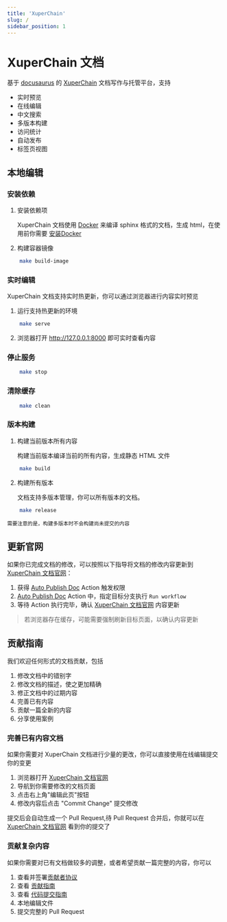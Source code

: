 ```yaml
---
title: 'XuperChain'
slug: /
sidebar_position: 1
---
```



# XuperChain 文档

基于 [docusaurus](https://github.com/facebook/docusaurus) 的 [XuperChain](https://github.com/xuperchain/xuperchain) 文档写作与托管平台，支持
- 实时预览
- 在线编辑
- 中文搜索
- 多版本构建
- 访问统计
- 自动发布
- 标签页视图

## 本地编辑

### 安装依赖
1. 安装依赖项

    XuperChain 文档使用 [Docker](https://docs.docker.com/engine/install/) 来编译 sphinx 格式的文档，生成 html，在使用前你需要 [安装Docker](https://docs.docker.com/engine/install/) 

2. 构建容器镜像

``` bash
    make build-image
```
### 实时编辑
XuperChain 文档支持实时热更新，你可以通过浏览器进行内容实时预览

1. 运行支持热更新的环境
``` bash
    make serve
```

2. 浏览器打开 http://127.0.0.1:8000 即可实时查看内容

### 停止服务
``` bash
    make stop
```
### 清除缓存
``` bash
    make clean
```

### 版本构建

1. 构建当前版本所有内容
   
   构建当前版本编译当前的所有内容，生成静态 HTML 文件 

```bash
    make build
```
   
2. 构建所有版本
   
   文档支持多版本管理，你可以所有版本的文档。
``` bash
    make release
```
    需要注意的是，构建多版本时不会构建尚未提交的内容

## 更新官网

如果你已完成文档的修改，可以按照以下指导将文档的修改内容更新到 [XuperChain 文档官网]：

1. 获得 [Auto Publish Doc] Action 触发权限
2. [Auto Publish Doc] Action 中，指定目标分支执行 `Run workflow`
3. 等待 Action 执行完毕，确认 [XuperChain 文档官网] 内容更新

> 若浏览器存在缓存，可能需要强制刷新目标页面，以确认内容更新

## 贡献指南
我们欢迎任何形式的文档贡献，包括
1. 修改文档中的错别字
2. 修改文档的描述，使之更加精确
3. 修正文档中的过期内容
4. 完善已有内容
5. 贡献一篇全新的内容
6. 分享使用案例


### 完善已有内容文档
如果你需要对 XuperChain 文档进行少量的更改，你可以直接使用在线编辑提交你的变更
1. 浏览器打开 [XuperChain 文档官网]
2. 导航到你需要修改的文档页面
3. 点击右上角"编辑此页"按钮
4. 修改内容后点击 "Commit Change" 提交修改

提交后会自动生成一个 Pull Request,待 Pull Request 合并后，你就可以在 [XuperChain 文档官网] 看到你的提交了

### 贡献复杂内容
如果你需要对已有文档做较多的调整，或者希望贡献一篇完整的内容，你可以
1. 查看并签署[贡献者协议](https://cla-assistant.io/xuperchain/xuperchain)
2. 查看 [贡献指南](https://github.com/xuperchain/xuperchain/blob/master/CONTRIBUTING.md)
3. 查看 [代码提交指南](https://xuper.baidu.com/n/xuperdoc/contribution/pull_requests.html)
4. 本地编辑文件
5. 提交完整的 Pull Request

[Auto Publish Doc]: https://github.com/xuperchain/docs/actions/workflows/ci.yml
[XuperChain 文档官网]: https://xuper.baidu.com/n/xuperdoc/index.html